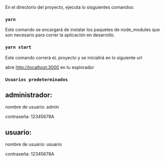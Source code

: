 
En el directorio del proyecto,  ejecuta lo sisguientes comandos:

### `yarn` 
Este comando se encargará de instalar los paquetes de node_modules que son necesario para 
correr la aplicación en desarrollo.
### `yarn start`
Este comando  correrá eL proyecto y se inicialirá en lo siguiente url

abre  [http://localhost:3000](http://localhost:3000) en tu explorador


### `Usuarios predeterminados`

## administrador:

nombre de usuario: admin

contraseña: 12345678A

## usuario:

nombre de usuario: usuario 

contraseña: 12345678A
